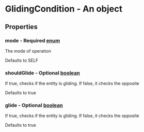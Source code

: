 

# GlidingCondition - An object



## Properties



### mode - Required [enum](enum)



 The mode of operation



Defaults to SELF



### shouldGlide - Optional [boolean](boolean)



 If true, checks if the entity is gliding. If false, it checks the opposite



Defaults to true



### glide - Optional [boolean](boolean)



 If true, checks if the entity is gliding. If false, it checks the opposite



Defaults to true

